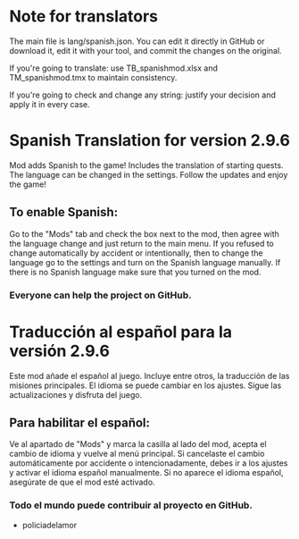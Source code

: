 # Note for translators
The main file is lang/spanish.json. You can edit it directly in GitHub or download it, edit it with your tool, and commit the changes on the original.

If you're going to translate: use TB_spanishmod.xlsx and TM_spanishmod.tmx to maintain consistency.

If you're going to check and change any string: justify your decision and apply it in every case.

# Spanish Translation for version 2.9.6
Mod adds Spanish to the game!
Includes the translation of starting quests.
The language can be changed in the settings.
Follow the updates and enjoy the game!

## To enable Spanish:
Go to the "Mods" tab and check the box next to the mod, then agree with the language change and just return to the main menu.
If you refused to change automatically by accident or intentionally, then to change the language go to the settings and turn on the Spanish language manually.
If there is no Spanish language make sure that you turned on the mod.

### Everyone can help the project on GitHub.

# Traducción al español para la versión 2.9.6
Este mod añade el español al juego.
Incluye entre otros, la traducción de las misiones principales.
El idioma se puede cambiar en los ajustes.
Sigue las actualizaciones y disfruta del juego.

## Para habilitar el español:
Ve al apartado de "Mods" y marca la casilla al lado del mod, acepta el cambio de idioma y vuelve al menú principal.
Si cancelaste el cambio automáticamente por accidente o intencionadamente, debes ir a los ajustes y activar el idioma español manualmente.
Si no aparece el idioma español, asegúrate de que el mod esté activado.

### Todo el mundo puede contribuir al proyecto en GitHub.

- policiadelamor
